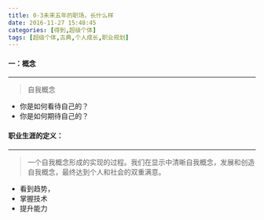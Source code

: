```yaml
---
title: 0-3未来五年的职场，长什么样
date: 2016-11-27 15:48:45
categories: [得到,超级个体]
tags: [超级个体,古典,个人成长,职业规划]
---
```


#### 一：概念 
----
> 自我概念


- 你是如何看待自己的？
- 你是如何期待自己的？

#### 职业生涯的定义：
----
> 一个自我概念形成的实现的过程。我们在显示中清晰自我概念，发展和创造自我概念，最终达到个人和社会的双重满意。


- 看到趋势，
- 掌握技术
- 提升能力

